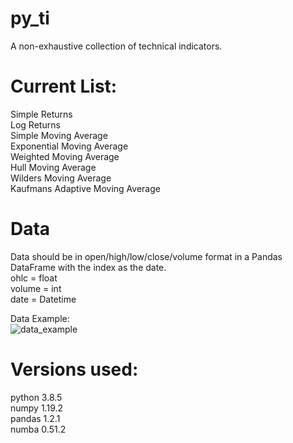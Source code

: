 # py_ti
A non-exhaustive collection of technical indicators.

# Current List:<br />
Simple Returns<br />
Log Returns<br />
Simple Moving Average<br />
Exponential Moving Average<br />
Weighted Moving Average<br />
Hull Moving Average<br />
Wilders Moving Average<br />
Kaufmans Adaptive Moving Average<br />

# Data
Data should be in open/high/low/close/volume format in a Pandas DataFrame with the index as the date.<br />
ohlc = float<br />
volume = int<br />
date = Datetime<br />

Data Example:  
![data_example](https://user-images.githubusercontent.com/29778401/105869496-4b36a300-5fc5-11eb-8324-aaa0fc98f37d.png)

# Versions used:
python 3.8.5<br />
numpy 1.19.2<br />
pandas 1.2.1<br />
numba 0.51.2
